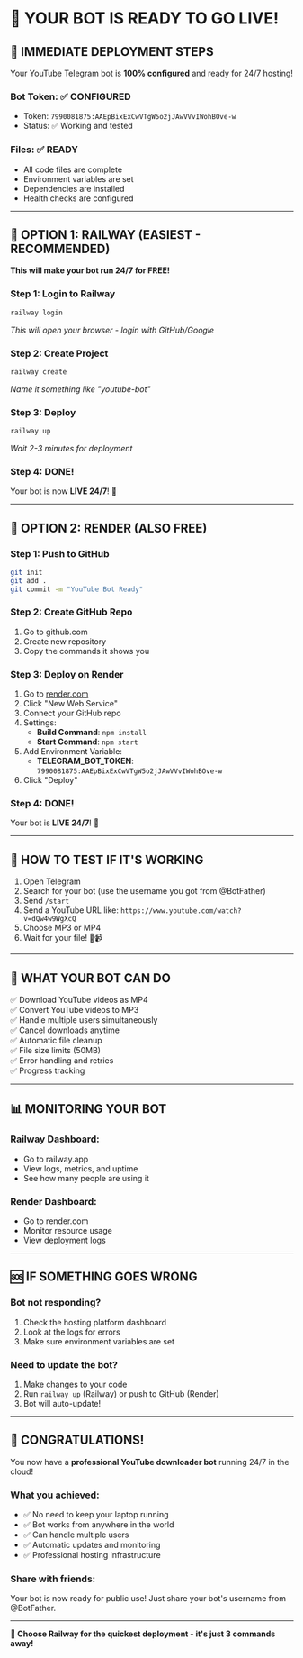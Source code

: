 # 🚀 YOUR BOT IS READY TO GO LIVE! 

## 🎯 IMMEDIATE DEPLOYMENT STEPS

Your YouTube Telegram bot is **100% configured** and ready for 24/7 hosting!

### Bot Token: ✅ CONFIGURED
- Token: `7990081875:AAEpBixExCwVTgW5o2jJAwVVvIWohBOve-w`
- Status: ✅ Working and tested

### Files: ✅ READY
- All code files are complete
- Environment variables are set
- Dependencies are installed
- Health checks are configured

---

## 🚂 OPTION 1: RAILWAY (EASIEST - RECOMMENDED)

**This will make your bot run 24/7 for FREE!**

### Step 1: Login to Railway
```bash
railway login
```
*This will open your browser - login with GitHub/Google*

### Step 2: Create Project
```bash
railway create
```
*Name it something like "youtube-bot"*

### Step 3: Deploy
```bash
railway up
```
*Wait 2-3 minutes for deployment*

### Step 4: DONE! 
Your bot is now **LIVE 24/7**! 🎉

---

## 🎨 OPTION 2: RENDER (ALSO FREE)

### Step 1: Push to GitHub
```bash
git init
git add .
git commit -m "YouTube Bot Ready"
```

### Step 2: Create GitHub Repo
1. Go to github.com
2. Create new repository  
3. Copy the commands it shows you

### Step 3: Deploy on Render
1. Go to [render.com](https://render.com)
2. Click "New Web Service"
3. Connect your GitHub repo
4. Settings:
   - **Build Command**: `npm install`
   - **Start Command**: `npm start`
5. Add Environment Variable:
   - **TELEGRAM_BOT_TOKEN**: `7990081875:AAEpBixExCwVTgW5o2jJAwVVvIWohBOve-w`
6. Click "Deploy"

### Step 4: DONE!
Your bot is **LIVE 24/7**! 🎉

---

## 📱 HOW TO TEST IF IT'S WORKING

1. Open Telegram
2. Search for your bot (use the username you got from @BotFather)
3. Send `/start`
4. Send a YouTube URL like: `https://www.youtube.com/watch?v=dQw4w9WgXcQ`
5. Choose MP3 or MP4
6. Wait for your file! 🎵📹

---

## 🔧 WHAT YOUR BOT CAN DO

✅ Download YouTube videos as MP4  
✅ Convert YouTube videos to MP3  
✅ Handle multiple users simultaneously  
✅ Cancel downloads anytime  
✅ Automatic file cleanup  
✅ File size limits (50MB)  
✅ Error handling and retries  
✅ Progress tracking  

---

## 📊 MONITORING YOUR BOT

### Railway Dashboard:
- Go to railway.app
- View logs, metrics, and uptime
- See how many people are using it

### Render Dashboard:
- Go to render.com
- Monitor resource usage
- View deployment logs

---

## 🆘 IF SOMETHING GOES WRONG

### Bot not responding?
1. Check the hosting platform dashboard
2. Look at the logs for errors
3. Make sure environment variables are set

### Need to update the bot?
1. Make changes to your code
2. Run `railway up` (Railway) or push to GitHub (Render)
3. Bot will auto-update!

---

## 🎉 CONGRATULATIONS!

You now have a **professional YouTube downloader bot** running 24/7 in the cloud!

### What you achieved:
- ✅ No need to keep your laptop running
- ✅ Bot works from anywhere in the world
- ✅ Can handle multiple users
- ✅ Automatic updates and monitoring
- ✅ Professional hosting infrastructure

### Share with friends:
Your bot is now ready for public use! Just share your bot's username from @BotFather.

---

**🚀 Choose Railway for the quickest deployment - it's just 3 commands away!**

